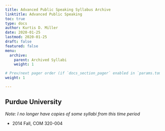 ```yaml
---
title: Advanced Public Speaking Syllabus Archive
linktitle: Advanced Public Speaking
toc: true
type: docs
author: Kurtis D. Miller
date: 2020-01-25
lastmod: 2020-01-25
draft: false
featured: false
menu:
  archive:
    parent: Archived Syllabi
    weight: 1

# Prev/next pager order (if `docs_section_pager` enabled in `params.toml`)
weight: 1

---
```

<!--
Tusculum University
-------------------
-->
<!--
* 2019 Fall, [COMM 210-100](/course/archive/interpersonal/2019F-comm-210-100.pdf)
* 2019 Fall, [COMM 210-101](/course/archive/interpersonal/2019F-comm-210-101.pdf)
* 2018 Spring, [COMM 210-50](/course/archive/interpersonal/2018S-comm-210-50.pdf)
-->

Purdue University
-----------------

*Note: I no longer have copies of some syllabi from this time period*

* 2014 Fall, COM 320-004
